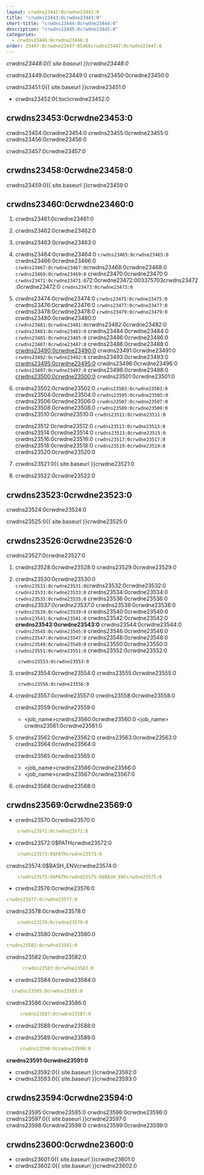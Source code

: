 ```yaml
---
layout: crwdns23442:0crwdne23442:0
title: "crwdns23443:0crwdne23443:0"
short-title: "crwdns23444:0crwdne23444:0"
description: "crwdns23445:0crwdne23445:0"
categories:
  - crwdns23446:0crwdne23446:0
order: 23447:0crwdne23447:05468crwdns23447:0crwdne23447:0
---
```

*crwdns23448:0{{ site.baseurl }}crwdne23448:0*

crwdns23449:0crwdne23449:0 crwdns23450:0crwdne23450:0

crwdns23451:0{{ site.baseurl }}crwdne23451:0

- crwdns23452:0{:toc}crwdne23452:0

## crwdns23453:0crwdne23453:0

crwdns23454:0crwdne23454:0 crwdns23455:0crwdne23455:0 crwdns23456:0crwdne23456:0

crwdns23457:0crwdne23457:0

## crwdns23458:0crwdne23458:0

crwdns23459:0{{ site.baseurl }}crwdne23459:0

## crwdns23460:0crwdne23460:0

1. crwdns23461:0crwdne23461:0

2. crwdns23462:0crwdne23462:0

3. crwdns23463:0crwdne23463:0

4. crwdns23464:0crwdne23464:0 `crwdns23465:0crwdne23465:0` crwdns23466:0crwdne23466:0 `crwdns23467:0crwdne23467:0`crwdns23468:0crwdne23468:0 `crwdns23469:0crwdne23469:0` crwdns23470:0crwdne23470:0 `crwdns23471:0crwdne23471:0`72:0crwdne23472:003375703crwdns23472:0crwdne23472:0 ```crwdns23473:0crwdne23473:0```

5. crwdns23474:0crwdne23474:0 `crwdns23475:0crwdne23475:0` crwdns23476:0crwdne23476:0 `crwdns23477:0crwdne23477:0` crwdns23478:0crwdne23478:0 `crwdns23479:0crwdne23479:0` crwdns23480:0crwdne23480:0 `crwdns23481:0crwdne23481:0`crwdns23482:0crwdne23482:0 `crwdns23483:0crwdne23483:0` crwdns23484:0crwdne23484:0 ```crwdns23485:0crwdne23485:0``` crwdns23486:0crwdne23486:0 ```crwdns23487:0crwdne23487:0``` crwdns23488:0crwdne23488:0 [crwdns23490:0crwdne23490:0](crwdns23489:0crwdne23489:0) crwdns23491:0crwdne23491:0 ```crwdns23492:0crwdne23492:0``` crwdns23493:0crwdne23493:0 [crwdns23495:0crwdne23495:0](crwdns23494:0crwdne23494:0) crwdns23496:0crwdne23496:0 ```crwdns23497:0crwdne23497:0``` crwdns23498:0crwdne23498:0 [crwdns23500:0crwdne23500:0](crwdns23499:0crwdne23499:0) crwdns23501:0crwdne23501:0

6. crwdns23502:0crwdne23502:0 `crwdns23503:0crwdne23503:0` crwdns23504:0crwdne23504:0 `crwdns23505:0crwdne23505:0` crwdns23506:0crwdne23506:0 `crwdns23507:0crwdne23507:0` crwdns23508:0crwdne23508:0 ```crwdns23509:0crwdne23509:0``` crwdns23510:0crwdne23510:0 ```crwdns23511:0crwdne23511:0```
    
    crwdns23512:0crwdne23512:0 ```crwdns23513:0crwdne23513:0``` crwdns23514:0crwdne23514:0 ```crwdns23515:0crwdne23515:0``` crwdns23516:0crwdne23516:0 `crwdns23517:0crwdne23517:0` crwdns23518:0crwdne23518:0 `crwdns23519:0crwdne23519:0` crwdns23520:0crwdne23520:0

7. crwdns23521:0{{ site.baseurl }}crwdne23521:0

8. crwdns23522:0crwdne23522:0

## crwdns23523:0crwdne23523:0

crwdns23524:0crwdne23524:0

crwdns23525:0{{ site.baseurl }}crwdne23525:0

## crwdns23526:0crwdne23526:0

crwdns23527:0crwdne23527:0

1. crwdns23528:0crwdne23528:0 crwdns23529:0crwdne23529:0

2. crwdns23530:0crwdne23530:0 `crwdns23531:0crwdne23531:0`crwdns23532:0crwdne23532:0 `crwdns23533:0crwdne23533:0` crwdns23534:0crwdne23534:0 `crwdns23535:0crwdne23535:0` crwdns23536:0crwdne23536:0 *crwdns23537:0crwdne23537:0* crwdns23538:0crwdne23538:0 `crwdns23539:0crwdne23539:0` crwdns23540:0crwdne23540:0 `crwdns23541:0crwdne23541:0` crwdns23542:0crwdne23542:0 **crwdns23543:0crwdne23543:0** crwdns23544:0crwdne23544:0 `crwdns23545:0crwdne23545:0` crwdns23546:0crwdne23546:0 `crwdns23547:0crwdne23547:0` crwdns23548:0crwdne23548:0 `crwdns23549:0crwdne23549:0` crwdns23550:0crwdne23550:0 `crwdns23551:0crwdne23551:0` crwdns23552:0crwdne23552:0  
    
    
        crwdns23553:0crwdne23553:0

3. crwdns23554:0crwdne23554:0 crwdns23555:0crwdne23555:0
    
        crwdns23556:0crwdne23556:0

4. crwdns23557:0crwdne23557:0 crwdns23558:0crwdne23558:0
    
    crwdns23559:0crwdne23559:0
    
    - <job_name>crwdns23560:0crwdne23560:0 <job_name> crwdns23561:0crwdne23561:0

5. crwdns23562:0crwdne23562:0 crwdns23563:0crwdne23563:0 crwdns23564:0crwdne23564:0
    
    crwdns23565:0crwdne23565:0
    
    - <job_name>crwdns23566:0crwdne23566:0
    - <job_name>crwdns23567:0crwdne23567:0 
6. crwdns23568:0crwdne23568:0

## crwdns23569:0crwdne23569:0

- crwdns23570:0crwdne23570:0

```yaml
    crwdns23571:0crwdne23571:0
```

- crwdns23572:0$PATHcrwdne23572:0 

```yaml
    crwdns23573:0$PATHcrwdne23573:0
```

crwdns23574:0$BASH_ENVcrwdne23574:0

```yaml
    crwdns23575:0$PATHcrwdnd23575:0$BASH_ENVcrwdne23575:0
```

- crwdns23576:0crwdne23576:0

```yaml
crwdns23577:0crwdne23577:0
```

crwdns23578:0crwdne23578:0

```yaml
    crwdns23579:0crwdne23579:0
```

- crwdns23580:0crwdne23580:0

```yaml
crwdns23581:0crwdne23581:0
```

crwdns23582:0crwdne23582:0

```yaml
      crwdns23583:0crwdne23583:0
```

- crwdns23584:0crwdne23584:0

```yaml
  crwdns23585:0crwdne23585:0
```

crwdns23586:0crwdne23586:0

```yaml
     crwdns23587:0crwdne23587:0
```

- crwdns23588:0crwdne23588:0

- crwdns23589:0crwdne23589:0

```yaml
     crwdns23590:0crwdne23590:0
```

**crwdns23591:0crwdne23591:0**

- crwdns23592:0{{ site.baseurl }}crwdne23592:0
- crwdns23593:0{{ site.baseurl }}crwdne23593:0

## crwdns23594:0crwdne23594:0

crwdns23595:0crwdne23595:0 crwdns23596:0crwdne23596:0 crwdns23597:0{{ site.baseurl }}crwdne23597:0 crwdns23598:0crwdne23598:0 crwdns23599:0crwdne23599:0

## crwdns23600:0crwdne23600:0

- crwdns23601:0{{ site.baseurl }}crwdne23601:0
- crwdns23602:0{{ site.baseurl }}crwdne23602:0
